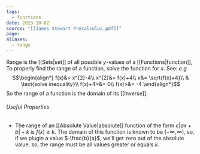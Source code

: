 ```yaml
---
tags:
  - functions
date: 2023-10-02
source: "[[James Stewart Precalculus.pdf]]"
page: 
aliases:
  - range
---
```

Range is the [[Sets|set]] of all possible $y$-values of a [[Functions|function]], To properly find the range of a function, solve the function for $x$. See:
$e.g$
$$\begin{align*}
f(x)&= x^{2}-4\\
x^{2}&= f(x)+4\\
x&= \sqrt{f(x)+4}\\
& \text{solve inequality}\\
f(x)+4>&= 0\\
f(x)>&= -4
\end{align*}$$
So the range of a function is the domain of its [[Inverse]].
###### Useful Properties
- The range of an [[Absolute Value|absolute]] function of the form $c|ax+b|+k$ is $f(x) \ge k$.
	The domain of this function is known to be $(-\infty, \infty)$, so, if we plugin a value $-\frac{b}{a}$, we'll get zero out of the absolute value. so, the range must be all values greater or equals $k$.